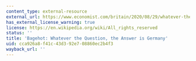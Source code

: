 ```yaml
---
content_type: external-resource
external_url: https://www.economist.com/britain/2020/08/29/whatever-the-question-the-answer-is-germany
has_external_license_warning: true
license: https://en.wikipedia.org/wiki/All_rights_reserved
status: ''
title: 'Bagehot: Whatever the Question, the Answer is Germany'
uid: cca926a8-f41c-43d3-92e7-08860ec2b4f3
wayback_url: ''
---
```

